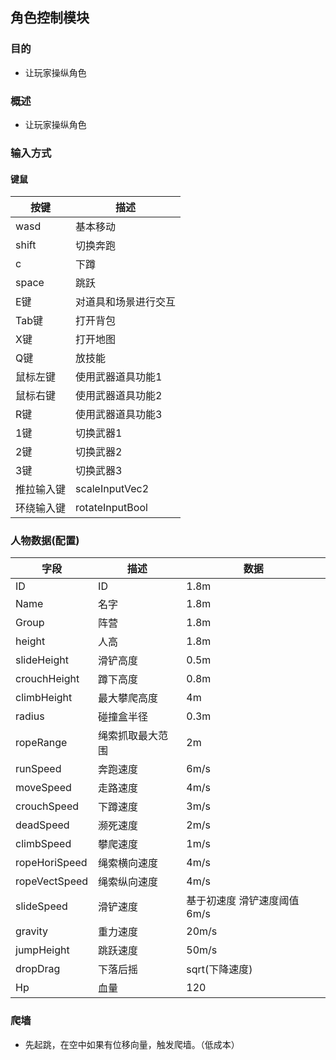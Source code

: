 ## 角色控制模块

### 目的
- 让玩家操纵角色

### 概述
- 让玩家操纵角色

### 输入方式

#### 键鼠

按键|描述
---|---
wasd      |基本移动
shift     |切换奔跑
c         |下蹲
space     |跳跃
E键       |对道具和场景进行交互
Tab键     |打开背包
X键       |打开地图
Q键       |放技能
鼠标左键  |使用武器道具功能1
鼠标右键  |使用武器道具功能2
R键       |使用武器道具功能3
1键       |切换武器1
2键       |切换武器2
3键       |切换武器3
推拉输入键|scaleInputVec2
环绕输入键|rotateInputBool

### 人物数据(配置)

字段|描述|数据
---|---|---
ID                |ID|             1.8m
Name              |名字|             1.8m
Group             |阵营|             1.8m
height            |人高|             1.8m
slideHeight       |滑铲高度|         0.5m
crouchHeight      |蹲下高度|         0.8m     
climbHeight       |最大攀爬高度|     4m
radius            |碰撞盒半径|       0.3m
ropeRange         |绳索抓取最大范围| 2m
runSpeed          |奔跑速度|         6m/s
moveSpeed         |走路速度|         4m/s
crouchSpeed       |下蹲速度|         3m/s
deadSpeed         |濒死速度|         2m/s
climbSpeed        |攀爬速度|         1m/s
ropeHoriSpeed     |绳索横向速度|     4m/s
ropeVectSpeed     |绳索纵向速度|     4m/s
slideSpeed        |滑铲速度|         基于初速度 滑铲速度阈值6m/s
gravity           |重力速度|         20m/s
jumpHeight        |跳跃速度|         50m/s
dropDrag          |下落后摇|         sqrt(下降速度)
Hp                |血量|             120


### 爬墙 
- 先起跳，在空中如果有位移向量，触发爬墙。（低成本）